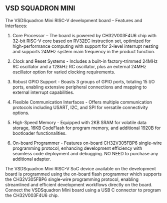 ## VSD SQUADRON MINI 

The VSDSquadron Mini RISC-V development board – Features and Interfaces:

1. Core Processor – The board is powered by CH32V003F4U6 chip with 32-bit RISC-V core based on RV32EC instruction set, optimized for high-performance computing with support for 2-level interrupt nesting and supports 24MHz system main frequency in the product function.

2. Clock and Reset Systems - Includes a built-in factory-trimmed 24MHz RC oscillator and a 128kHz RC oscillator, plus an external 24MHz oscillator option for varied clocking requirements.

3. Robust GPIO Support - Boasts 3 groups of GPIO ports, totaling 15 I/O ports, enabling extensive peripheral connections and mapping to external interrupt capabilities.

4. Flexible Communication Interfaces - Offers multiple communication protocols including USART, I2C, and SPI for versatile connectivity options.

5. High-Speed Memory - Equipped with 2KB SRAM for volatile data storage, 16KB CodeFlash for program memory, and additional 1920B for bootloader functionalities.

6. On-board Programmer - Features on-board CH32V305FBP6 single-wire programming protocol, enhancing development efficiency with seamless code deployment and debugging. NO NEED to purchase any additional adapter.
   
The VSDSquadron Mini RISC-V SoC device available on the development board is programmed using the on-board flash programmer which supports the CH32V305FBP6 single-wire programming protocol, enabling streamlined and efficient development workflows directly on the board. Connect the VSDSquadron Mini board using a USB C connector to program the CH32V003F4U6 chip.
